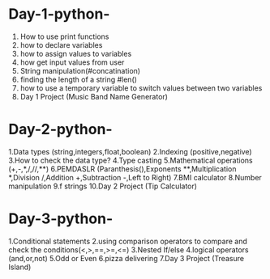 # Day-1-python-
1. How to use print functions
2. how to declare variables
3. how to assign values to variables
4. how get input values from user
5. String manipulation(#concatination)
6. finding the length of a string #len()
7. how to use a temporary variable to switch values between two variables
8. Day 1 Project (Music Band Name Generator)
#####
# Day-2-python-
1.Data types (string,integers,float,boolean)
2.Indexing (positive,negative)
3.How to check the data type?
4.Type casting
5.Mathematical operations (+,-,*,/,//,**)
6.PEMDASLR (Paranthesis(),Exponents **,Multiplication *,Division /,Addition +,Subtraction -,Left to Right)
7.BMI calculator
8.Number manipulation
9.f strings
10.Day 2 Project (Tip Calculator)
#####
# Day-3-python-
1.Conditional statements
2.using comparison operators to compare and check the conditions(<,>,==,>=,<=)
3.Nested If/else
4.logical operators (and,or,not)
5.Odd or Even
6.pizza delivering
7.Day 3 Project (Treasure Island)


